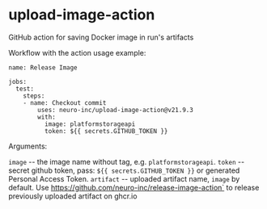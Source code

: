 # upload-image-action
GitHub action for saving Docker image in run's artifacts

Workflow with the action usage example:

```
name: Release Image

jobs:
  test:
    steps:
    - name: Checkout commit
	    uses: neuro-inc/upload-image-action@v21.9.3
	    with:
		  image: platformstorageapi
		  token: ${{ secrets.GITHUB_TOKEN }}
```


Arguments:

`image` -- the image name without tag, e.g. `platformstorageapi`.
`token` -- secret github token, pass: `${{ secrets.GITHUB_TOKEN }}` or generated Personal Access Token.
`artifact` -- uploaded artifact name, `image` by default.  Use https://github.com/neuro-inc/release-image-action` to release previously uploaded artifact on ghcr.io
